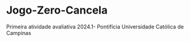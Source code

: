 # Jogo-Zero-Cancela
Primeira atividade avaliativa 2024.1- Pontifícia Universidade Católica de Campinas
